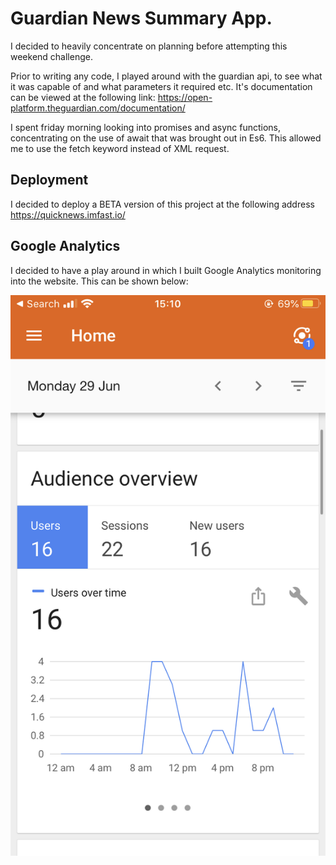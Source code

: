 # Guardian News Summary App.

I decided to heavily concentrate on planning before attempting this weekend challenge.

Prior to writing any code, I played around with the guardian api, to see what it was capable of and what parameters it required etc. It's documentation can be viewed at the following link:
https://open-platform.theguardian.com/documentation/

I spent friday morning looking into promises and async functions, concentrating on the use of await that was brought out in Es6. This allowed me to use the fetch keyword instead of XML request.

## Deployment

I decided to deploy a BETA version of this project at the following address https://quicknews.imfast.io/

## Google Analytics

I decided to have a play around in which I built Google Analytics monitoring into the website. This can be shown below:

 ![](image0.png "Google Analytics Snapshot")
